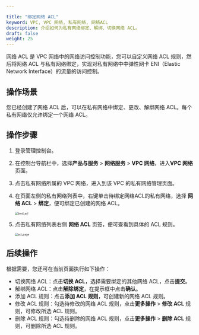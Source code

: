 ```yaml
---

title: "绑定网络 ACL"
keyword: VPC, VPC 网络, 私有网络, 网络ACL
description: 介绍如何为私有网络绑定、解绑、切换网络 ACL。
draft: false
weight: 25
---
```


网络 ACL 是 VPC 网络中的网络访问控制功能，您可以自定义网络 ACL 规则，然后将网络 ACL 与私有网络绑定，实现对私有网络中中弹性网卡 ENI（Elastic Network Interface）的流量的访问控制。

## 操作场景

您已经创建了网络 ACL 后，可以在私有网络中绑定、更改、解绑网络 ACL。每个私有网络仅允许绑定一个网络 ACL。

## 操作步骤

1. 登录管理控制台。

2. 在控制台导航栏中，选择**产品与服务** > **网络服务** > **VPC 网络**，进入**VPC 网络**页面。

3. 点击私有网络所属的 VPC 网络，进入到该 VPC 的私有网络管理页面。

4. 在页面左侧的私有网络列表中，右键单击待绑定网络ACL的私有网络，选择 **网络 ACL**  > **绑定**，便可绑定已创建的网络 ACL。

   <img src="/network/vpc/_images/502025_bind_acl.png" alt="bind_acl" style="zoom:50%;" />

5. 点击私有网络列表右侧 **网络 ACL** 页签，便可查看到具体的 ACL 规则。

   <img src="/network/vpc/_images/502025_acl_page.png" alt="acl_page" style="zoom:50%;" />

## 后续操作

根据需要，您还可在当前页面执行如下操作：

- 切换网络 ACL：点击**切换 ACL**，选择需要绑定的其他网络 ACL，点击**提交**。
- 解绑网络 ACL：点击**解除绑定**，在提示框中点击**确认**。
- 添加 ACL 规则：点击**添加 ACL 规则**，可创建新的网络 ACL 规则。
- 修改 ACL 规则：勾选待修改的网络 ACL 规则，点击**更多操作** > **修改 ACL** 规则，可修改所选 ACL 规则。
- 删除 ACL 规则：勾选待删除的网络 ACL 规则，点击**更多操作** > **删除 ACL** 规则，可删除所选 ACL 规则。

